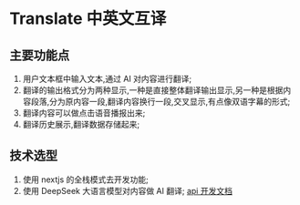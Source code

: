 
# Translate 中英文互译

## 主要功能点

1. 用户文本框中输入文本,通过 AI 对内容进行翻译;
2. 翻译的输出格式分为两种显示,一种是直接整体翻译输出显示,另一种是根据内容段落,分为原内容一段,翻译内容换行一段,交叉显示,有点像双语字幕的形式;
3. 翻译内容可以做点击语音播报出来;
4. 翻译历史展示,翻译数据存储起来;

## 技术选型

1. 使用 nextjs 的全栈模式去开发功能;
2. 使用 DeepSeek 大语言模型对内容做 AI 翻译; [api 开发文档](https://api-docs.deepseek.com/zh-cn/)
